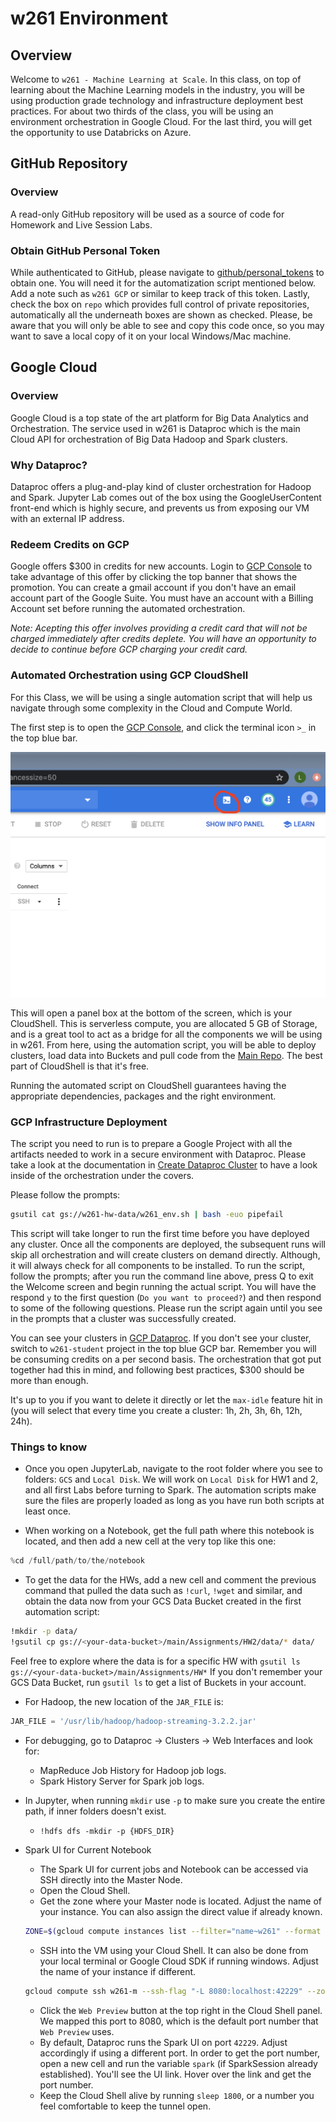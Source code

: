 # w261 Environment
## Overview
Welcome to `w261 - Machine Learning at Scale`. In this class, on top of learning about the Machine Learning models in the industry, you will be using production grade technology and infrastructure deployment best practices. For about two thirds of the class, you will be using an environment orchestration in Google Cloud. For the last third, you will get the opportunity to use Databricks on Azure.

## GitHub Repository
### Overview
A read-only GitHub repository will be used as a source of code for Homework and Live Session Labs.

### Obtain GitHub Personal Token
While authenticated to GitHub, please navigate to [github/personal_tokens](https://github.com/settings/tokens) to obtain one. You will need it for the automatization script mentioned below. Add a note such as `w261 GCP` or similar to keep track of this token. Lastly, check the box on `repo` which provides full control of private repositories, automatically all the underneath boxes are shown as checked.  Please, be aware that you will only be able to see and copy this code once, so you may want to save a local copy of it on your local Windows/Mac machine.

## Google Cloud
### Overview
Google Cloud is a top state of the art platform for Big Data Analytics and Orchestration. The service used in w261 is Dataproc which is the main Cloud API for orchestration of Big Data Hadoop and Spark clusters.

### Why Dataproc?
Dataproc offers a plug-and-play kind of cluster orchestration for Hadoop and Spark. Jupyter Lab comes out of the box using the GoogleUserContent front-end which is highly secure, and prevents us from exposing our VM with an external IP address.

### Redeem Credits on GCP
Google offers $300 in credits for new accounts. Login to [GCP Console](https://console.cloud.google.com) to take advantage of this offer by clicking the top banner that shows the promotion. You can create a gmail account if you don't have an email account part of the Google Suite. You must have an account with a Billing Account set before running the automated orchestration.

*Note: Acepting this offer involves providing a credit card that will not be charged immediately after credits deplete. You will have an opportunity to decide to continue before GCP charging your credit card.*

### Automated Orchestration using GCP CloudShell
For this Class, we will be using a single automation script that will help us navigate through some complexity in the Cloud and Compute World.

The first step is to open the [GCP Console](https://console.cloud.google.com), and click the terminal icon `>_` in the top blue bar.

<img src="https://github.com/UCB-w261/w261-environment/blob/master/gcp-images/cloud_shell.png" width="600">

This will open a panel box at the bottom of the screen, which is your CloudShell. This is serverless compute, you are allocated 5 GB of Storage, and is a great tool to act as a bridge for all the components we will be using in w261. From here, using the automation script, you will be able to deploy clusters, load data into Buckets and pull code from the [Main Repo](https://github.com/UCB-w261/main.git). The best part of CloudShell is that it's free.

Running the automated script on CloudShell guarantees having the appropriate dependencies, packages and the right environment.

### GCP Infrastructure Deployment
The script you need to run is to prepare a Google Project with all the artifacts needed to work in a secure environment with Dataproc. Please take a look at the documentation in [Create Dataproc Cluster](https://github.com/UCB-w261/w261-environment/blob/master/create-dataproc-cluster/README.md) to have a look inside of the orchestration under the covers.

Please follow the prompts:
```bash
gsutil cat gs://w261-hw-data/w261_env.sh | bash -euo pipefail
```
This script will take longer to run the first time before you have deployed any cluster. Once all the components are deployed, the subsequent runs will skip all orchestration and will create clusters on demand directly. Although, it will always check for all components to be installed. To run the script, follow the prompts; after you run the command line above, press Q to exit the Welcome screen and begin running the actual script.  You will have the respond `y` to the first question (`Do you want to proceed?`) and then respond to some of the following questions.  Please run the script again until you see in the prompts that a cluster was successfully created.

You can see your clusters in [GCP Dataproc](https://console.cloud.google.com/dataproc/clusters). If you don't see your cluster, switch to `w261-student` project in the top blue GCP bar. Remember you will be consuming credits on a per second basis. The orchestration that got put together had this in mind, and following best practices, $300 should be more than enough.

It's up to you if you want to delete it directly or let the `max-idle` feature hit in (you will select that every time you create a cluster: 1h, 2h, 3h, 6h, 12h, 24h).

### Things to know

- Once you open JupyterLab, navigate to the root folder where you see to folders: `GCS` and `Local Disk`. We will work on `Local Disk` for HW1 and 2, and all first Labs before turning to Spark. The automation scripts make sure the files are properly loaded as long as you have run both scripts at least once.

- When working on a Notebook, get the full path where this notebook is located, and then add a new cell at the very top like this one:
```python
%cd /full/path/to/the/notebook
```

- To get the data for the HWs, add a new cell and comment the previous command that pulled the data such as `!curl`, `!wget` and similar, and obtain the data now from your GCS Data Bucket created in the first automation script:
```bash
!mkdir -p data/
!gsutil cp gs://<your-data-bucket>/main/Assignments/HW2/data/* data/
```
Feel free to explore where the data is for a specific HW with `gsutil ls gs://<your-data-bucket>/main/Assignments/HW*`
If you don't remember your GCS Data Bucket, run `gsutil ls` to get a list of Buckets in your account.

- For Hadoop, the new location of the `JAR_FILE` is:
```python
JAR_FILE = '/usr/lib/hadoop/hadoop-streaming-3.2.2.jar'
```

- For debugging, go to Dataproc -> Clusters -> Web Interfaces and look for:
  - MapReduce Job History for Hadoop job logs.
  - Spark History Server for Spark job logs.

- In Jupyter, when running `mkdir` use `-p` to make sure you create the entire path, if inner folders doesn't exist.
  - `!hdfs dfs -mkdir -p {HDFS_DIR}`

- Spark UI for Current Notebook
  - The Spark UI for current jobs and Notebook can be accessed via SSH directly into the Master Node.
  - Open the Cloud Shell.
  - Get the zone where your Master node is located. Adjust the name of your instance. You can also assign the direct value if already known.
  ```bash
  ZONE=$(gcloud compute instances list --filter="name~w261" --format "value(zone)")
  ```
  - SSH into the VM using your Cloud Shell. It can also be done from your local terminal or Google Cloud SDK if running windows. Adjust the name of your instance if different.
  ```bash
  gcloud compute ssh w261-m --ssh-flag "-L 8080:localhost:42229" --zone $ZONE
  ```
  - Click the `Web Preview` button at the top right in the Cloud Shell panel. We mapped this port to 8080, which is the default port number that `Web Preview` uses.
  - By default, Dataproc runs the Spark UI on port `42229`. Adjust accordingly if using a different port. In order to get the port number, open a new cell and run the variable `spark` (if SparkSession already established). You'll see the UI link. Hover over the link and get the port number.
  - Keep the Cloud Shell alive by running `sleep 1800`, or a number you feel comfortable to keep the tunnel open.
